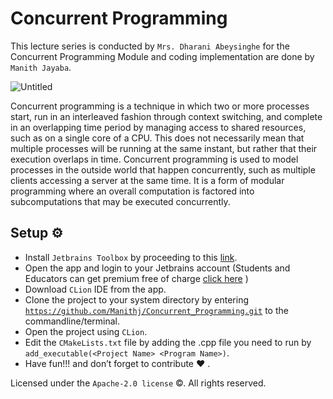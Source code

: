 # Concurrent Programming

This lecture series is conducted by `Mrs. Dharani Abeysinghe` for the Concurrent Programming Module and coding implementation are done by `Manith Jayaba`.

![Untitled](Concurrent%20Programming%2038795216b2f64dd8b1d94e2a3cc67027/Untitled.png)

Concurrent programming is a technique in which two or more processes start, run in an interleaved fashion through context switching, and complete in an overlapping time period by managing access to shared resources, such as on a single core of a CPU. This does not necessarily mean that multiple processes will be running at the same instant, but rather that their execution overlaps in time. Concurrent programming is used to model processes in the outside world that happen concurrently, such as multiple clients accessing a server at the same time. It is a form of modular programming where an overall computation is factored into subcomputations that may be executed concurrently.

## Setup ⚙️

- Install `Jetbrains Toolbox` by proceeding to this [link](https://www.jetbrains.com/toolbox-app/).
- Open the app and login to your Jetbrains account (Students and Educators can get premium free of charge [click here](https://www.jetbrains.com/community/education/#students) )
- Download `CLion` IDE from the app.
- Clone the project to your system directory by entering [`https://github.com/Manithj/Concurrent_Programming.git`](https://github.com/Manithj/Concurrent_Programming.git) to the commandline/terminal.
- Open the project using `CLion`.
- Edit the `CMakeLists.txt` file by adding the .cpp file you need to run by `add_executable(<Project Name> <Program Name>)`.
- Have fun!!! and don’t forget to contribute ❤️ .

Licensed under the `Apache-2.0 license` ©. All rights reserved.
